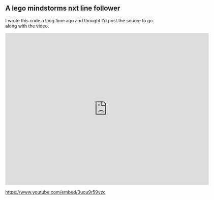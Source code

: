 ## A lego mindstorms nxt line follower

I wrote this code a long time ago and thought I'd post the source to go along with
the video.


<iframe width="640" height="480" src="https://www.youtube.com/embed/3uou9r59vzc" frameborder="0" allowfullscreen></iframe>

https://www.youtube.com/embed/3uou9r59vzc
